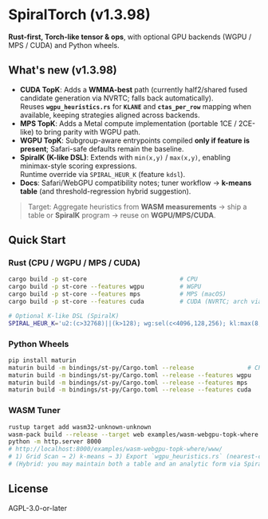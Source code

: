 # SpiralTorch (v1.3.98)

**Rust-first, Torch-like tensor & ops**, with optional GPU backends (WGPU / MPS / CUDA) and Python wheels.

## What's new (v1.3.98)
- **CUDA TopK**: Adds a **WMMA-best** path (currently half2/shared fused candidate generation via NVRTC; falls back automatically).  
  Reuses **`wgpu_heuristics.rs`** for **`KLANE`** and **`ctas_per_row`** mapping when available, keeping strategies aligned across backends.
- **MPS TopK**: Adds a Metal compute implementation (portable 1CE / 2CE-like) to bring parity with WGPU path.
- **WGPU TopK**: Subgroup-aware entrypoints compiled **only if feature is present**; Safari-safe defaults remain the baseline.
- **SpiralK (K-like DSL)**: Extends with `min(x,y)` / `max(x,y)`, enabling minimax-style scoring expressions.  
  Runtime override via `SPIRAL_HEUR_K` (feature `kdsl`). 
- **Docs**: Safari/WebGPU compatibility notes; tuner workflow → **k-means table** (and threshold-regression hybrid suggestion).

> Target: Aggregate heuristics from **WASM measurements** → ship a table or **SpiralK** program → reuse on **WGPU/MPS/CUDA**.

## Quick Start

### Rust (CPU / WGPU / MPS / CUDA)
```bash
cargo build -p st-core                          # CPU
cargo build -p st-core --features wgpu          # WGPU
cargo build -p st-core --features mps           # MPS (macOS)
cargo build -p st-core --features cuda          # CUDA (NVRTC; arch via ST_NVRTC_ARCH or compute_80 default)

# Optional K-like DSL (SpiralK)
SPIRAL_HEUR_K='u2:(c>32768)||(k>128); wg:sel(c<4096,128,256); kl:max(8,sel(k>=32,32,sel(k>=16,16,8))); ch:sel(c>16384,8192,0)' cargo build -p st-core --features wgpu,kdsl
```

### Python Wheels
```bash
pip install maturin
maturin build -m bindings/st-py/Cargo.toml --release               # CPU
maturin build -m bindings/st-py/Cargo.toml --release --features wgpu
maturin build -m bindings/st-py/Cargo.toml --release --features mps
maturin build -m bindings/st-py/Cargo.toml --release --features cuda
```

### WASM Tuner
```bash
rustup target add wasm32-unknown-unknown
wasm-pack build --release --target web examples/wasm-webgpu-topk-where
python -m http.server 8000
# http://localhost:8000/examples/wasm-webgpu-topk-where/www/
# 1) Grid Scan → 2) k-means → 3) Export `wgpu_heuristics.rs` (nearest-cluster table)
# (Hybrid: you may maintain both a table and an analytic form via SpiralK)
```

## License
AGPL-3.0-or-later
